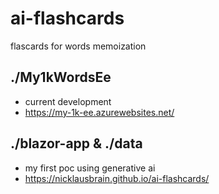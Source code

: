 # ai-flashcards
flascards for words memoization

## ./My1kWordsEe
- current development
- https://my-1k-ee.azurewebsites.net/

## ./blazor-app & ./data
- my first poc using generative ai
- https://nicklausbrain.github.io/ai-flashcards/
